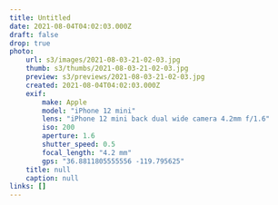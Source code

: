 ```yaml
---
title: Untitled
date: 2021-08-04T04:02:03.000Z
draft: false
drop: true
photo:
    url: s3/images/2021-08-03-21-02-03.jpg
    thumb: s3/thumbs/2021-08-03-21-02-03.jpg
    preview: s3/previews/2021-08-03-21-02-03.jpg
    created: 2021-08-04T04:02:03.000Z
    exif:
        make: Apple
        model: "iPhone 12 mini"
        lens: "iPhone 12 mini back dual wide camera 4.2mm f/1.6"
        iso: 200
        aperture: 1.6
        shutter_speed: 0.5
        focal_length: "4.2 mm"
        gps: "36.8811805555556 -119.795625"
    title: null
    caption: null
links: []
---
```

